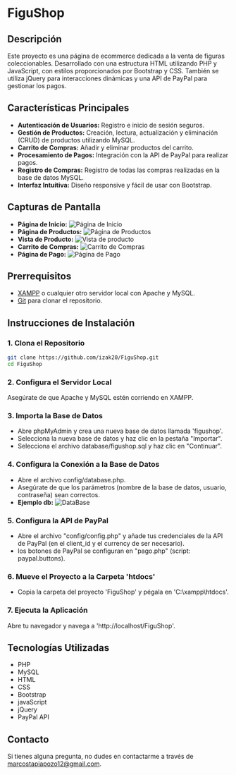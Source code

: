 # FiguShop

## Descripción
Este proyecto es una página de ecommerce dedicada a la venta de figuras coleccionables. Desarrollado con una estructura HTML utilizando PHP y JavaScript, con estilos proporcionados por Bootstrap y CSS. También se utiliza jQuery para interacciones dinámicas y una API de PayPal para gestionar los pagos.

## Características Principales
- **Autenticación de Usuarios:** Registro e inicio de sesión seguros.
- **Gestión de Productos:** Creación, lectura, actualización y eliminación (CRUD) de productos utilizando MySQL.
- **Carrito de Compras:** Añadir y eliminar productos del carrito.
- **Procesamiento de Pagos:** Integración con la API de PayPal para realizar pagos.
- **Registro de Compras:** Registro de todas las compras realizadas en la base de datos MySQL.
- **Interfaz Intuitiva:** Diseño responsive y fácil de usar con Bootstrap.

## Capturas de Pantalla
- **Página de Inicio:**
![Página de Inicio](IMG/home.png)
- **Página de Productos:**
![Página de Productos](IMG/productos.png)
- **Vista de Producto:**
![Vista de producto](IMG/vistaProducto.png)
- **Carrito de Compras:**
![Carrito de Compras](IMG/carrito.png)
- **Página de Pago:**
![Página de Pago](IMG/pago.png)

## Prerrequisitos
- [XAMPP](https://www.apachefriends.org/index.html) o cualquier otro servidor local con Apache y MySQL.
- [Git](https://git-scm.com/) para clonar el repositorio.

## Instrucciones de Instalación

### 1. Clona el Repositorio
```bash
git clone https://github.com/izak20/FiguShop.git
cd FiguShop
```
### 2. Configura el Servidor Local
Asegúrate de que Apache y MySQL estén corriendo en XAMPP.

### 3. Importa la Base de Datos
- Abre phpMyAdmin y crea una nueva base de datos llamada 'figushop'.
- Selecciona la nueva base de datos y haz clic en la pestaña "Importar".
- Selecciona el archivo database/figushop.sql y haz clic en "Continuar".
  
### 4. Configura la Conexión a la Base de Datos
- Abre el archivo config/database.php.
- Asegúrate de que los parámetros (nombre de la base de datos, usuario, contraseña) sean correctos.
- **Ejemplo db:**
![DataBase](IMG/database.png)

### 5. Configura la API de PayPal
- Abre el archivo "config/config.php" y añade tus credenciales de la API de PayPal (en el client_id y el currency de ser necesario).
- los botones de PayPal se configuran en "pago.php" (script: paypal.buttons).
  
### 6. Mueve el Proyecto a la Carpeta 'htdocs'
- Copia la carpeta del proyecto 'FiguShop' y pégala en 'C:\xampp\htdocs'.
  
### 7. Ejecuta la Aplicación
Abre tu navegador y navega a 'http://localhost/FiguShop'.

## Tecnologías Utilizadas
- PHP
- MySQL
- HTML
- CSS
- Bootstrap
- javaScript
- jQuery
- PayPal API
  
## Contacto
Si tienes alguna pregunta, no dudes en contactarme a través de marcostapiapozo12@gmail.com.
